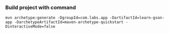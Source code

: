 ### Build project with command
`mvn archetype:generate -DgroupId=com.labs.app -DartifactId=learn-gson-app -DarchetypeArtifactId=maven-archetype-quickstart -DinteractiveMode=false`
